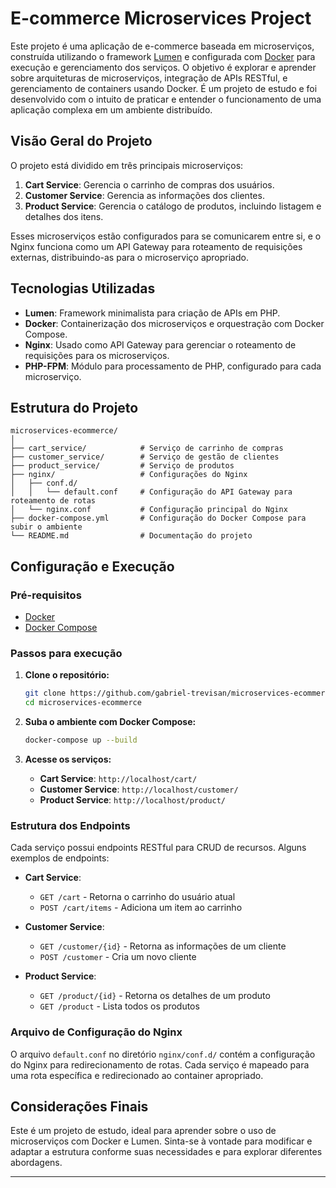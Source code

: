 # E-commerce Microservices Project

Este projeto é uma aplicação de e-commerce baseada em microserviços, construída utilizando o framework [Lumen](https://lumen.laravel.com/) e configurada com [Docker](https://www.docker.com/) para execução e gerenciamento dos serviços. O objetivo é explorar e aprender sobre arquiteturas de microserviços, integração de APIs RESTful, e gerenciamento de containers usando Docker. É um projeto de estudo e foi desenvolvido com o intuito de praticar e entender o funcionamento de uma aplicação complexa em um ambiente distribuído.

## Visão Geral do Projeto

O projeto está dividido em três principais microserviços:

1. **Cart Service**: Gerencia o carrinho de compras dos usuários.
2. **Customer Service**: Gerencia as informações dos clientes.
3. **Product Service**: Gerencia o catálogo de produtos, incluindo listagem e detalhes dos itens.

Esses microserviços estão configurados para se comunicarem entre si, e o Nginx funciona como um API Gateway para roteamento de requisições externas, distribuindo-as para o microserviço apropriado.

## Tecnologias Utilizadas

- **Lumen**: Framework minimalista para criação de APIs em PHP.
- **Docker**: Containerização dos microserviços e orquestração com Docker Compose.
- **Nginx**: Usado como API Gateway para gerenciar o roteamento de requisições para os microserviços.
- **PHP-FPM**: Módulo para processamento de PHP, configurado para cada microserviço.

## Estrutura do Projeto

```plaintext
microservices-ecommerce/
│
├── cart_service/            # Serviço de carrinho de compras
├── customer_service/        # Serviço de gestão de clientes
├── product_service/         # Serviço de produtos
├── nginx/                   # Configurações do Nginx
│   ├── conf.d/
│   │   └── default.conf     # Configuração do API Gateway para roteamento de rotas
│   └── nginx.conf           # Configuração principal do Nginx
├── docker-compose.yml       # Configuração do Docker Compose para subir o ambiente
└── README.md                # Documentação do projeto
```

## Configuração e Execução

### Pré-requisitos

- [Docker](https://www.docker.com/)
- [Docker Compose](https://docs.docker.com/compose/)

### Passos para execução

1. **Clone o repositório:**

   ```bash
   git clone https://github.com/gabriel-trevisan/microservices-ecommerce.git
   cd microservices-ecommerce
   ```

2. **Suba o ambiente com Docker Compose:**

   ```bash
   docker-compose up --build
   ```

3. **Acesse os serviços:**

   - **Cart Service**: `http://localhost/cart/`
   - **Customer Service**: `http://localhost/customer/`
   - **Product Service**: `http://localhost/product/`

### Estrutura dos Endpoints

Cada serviço possui endpoints RESTful para CRUD de recursos. Alguns exemplos de endpoints:

- **Cart Service**:
  - `GET /cart` - Retorna o carrinho do usuário atual
  - `POST /cart/items` - Adiciona um item ao carrinho

- **Customer Service**:
  - `GET /customer/{id}` - Retorna as informações de um cliente
  - `POST /customer` - Cria um novo cliente

- **Product Service**:
  - `GET /product/{id}` - Retorna os detalhes de um produto
  - `GET /product` - Lista todos os produtos

### Arquivo de Configuração do Nginx

O arquivo `default.conf` no diretório `nginx/conf.d/` contém a configuração do Nginx para redirecionamento de rotas. Cada serviço é mapeado para uma rota específica e redirecionado ao container apropriado.

## Considerações Finais

Este é um projeto de estudo, ideal para aprender sobre o uso de microserviços com Docker e Lumen. Sinta-se à vontade para modificar e adaptar a estrutura conforme suas necessidades e para explorar diferentes abordagens. 

---

